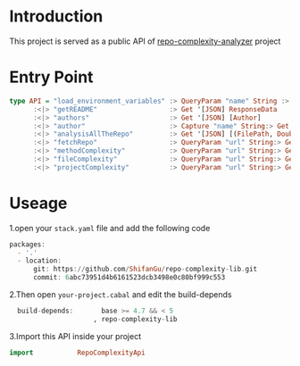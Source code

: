 # Introduction
This project is served as a public API of [repo-complexity-analyzer](https://github.com/ShifanGu/repo-complexity-analyzer) project
# Entry Point
```haskell
type API = "load_environment_variables" :> QueryParam "name" String :> Get '[JSON] ResponseData
      :<|> "getREADME"                  :> Get '[JSON] ResponseData
      :<|> "authors"                    :> Get '[JSON] [Author]
      :<|> "author"                     :> Capture "name" String:> Get '[JSON] Author
      :<|> "analysisAllTheRepo"         :> Get '[JSON] [(FilePath, Double)]
      :<|> "fetchRepo"                  :> QueryParam "url" String:> Get '[JSON] ResponseData
      :<|> "methodComplexity"           :> QueryParam "url" String:> Get '[JSON] [(FilePath, AnalysisResult)]
      :<|> "fileComplexity"             :> QueryParam "url" String:> Get '[JSON] [(FilePath, Double)]
      :<|> "projectComplexity"          :> QueryParam "url" String:> Get '[JSON] (String,Double)
```
# Useage
1.open your <code>stack.yaml</code> file and add the following code
```haskell
packages:
  - '.'
  - location:
      git: https://github.com/ShifanGu/repo-complexity-lib.git
      commit: 6abc73951d4b6161523dcb3498e0c80bf999c553
```
2.Then open <code>your-project.cabal</code> and edit the build-depends
```haskell
  build-depends:       base >= 4.7 && < 5
                     , repo-complexity-lib
```
3.Import this API inside your project
```haskell
import           RepoComplexityApi
```